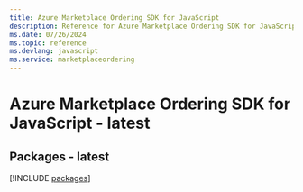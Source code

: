 ```yaml
---
title: Azure Marketplace Ordering SDK for JavaScript
description: Reference for Azure Marketplace Ordering SDK for JavaScript
ms.date: 07/26/2024
ms.topic: reference
ms.devlang: javascript
ms.service: marketplaceordering
---
```

# Azure Marketplace Ordering SDK for JavaScript - latest
## Packages - latest
[!INCLUDE [packages](marketplace-ordering-index.md)]